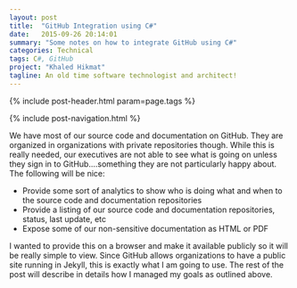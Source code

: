 ```yaml
---
layout: post
title:  "GitHub Integration using C#"
date:   2015-09-26 20:14:01
summary: "Some notes on how to integrate GitHub using C#"
categories: Technical
tags: C#, GitHub
project: "Khaled Hikmat"
tagline: An old time software technologist and architect!
---
```


{% include post-header.html param=page.tags %}

{% include post-navigation.html %}

We have most of our source code and documentation on GitHub. They are organized in organizations with private repositories though. While this is really needed, our executives are not able to see what is going on unless they sign in to GitHub....something they are not particularly happy about. The following will be nice:

* Provide some sort of analytics to show who is doing what and when to the source code and documentation repositories
* Provide a listing of our source code and documentation repositories, status, last update, etc
* Expose some of our non-sensitive documentation as HTML or PDF
 
I wanted to provide this on a browser and make it available publicly so it will be really simple to view. Since GitHub allows organizations to have a public site running in Jekyll, this is exactly what I am going to use. The rest of the post will describe in details how I managed my goals as outlined above.


  
